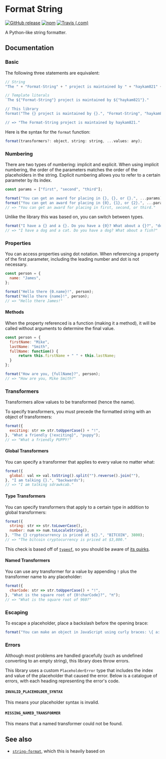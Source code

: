 # Format String

[![GitHub release](https://img.shields.io/github/release/Snooful/Format-String.svg?style=popout&label=github)](https://github.com/Snooful/Format-String/releases/latest)
[![npm](https://img.shields.io/npm/v/@snooful/format-string.svg?style=popout&colorB=red)](https://www.npmjs.com/package/@snooful/format-string)
[![Travis (.com)](https://img.shields.io/travis/com/Snooful/Format-String.svg?style=popout)](https://travis-ci.com/Snooful/Format-String)

A Python-like string formatter.

## Documentation

### Basic

The following three statements are equivalent:

```js
// String
"The " + "Format-String" + " project is maintained by " + "haykam821" + "."

// Template literals
`The ${"Format-String"} project is maintained by ${"haykam821"}."

// This library
format("The {} project is maintained by {}.", "Format-String", "haykam821");

// => "The Format-String project is maintained by haykam821."
```

Here is the syntax for the `format` function:

```js
format(transformers?: object, string: string, ...values: any);
```

### Numbering

There are two types of numbering: implicit and explicit. When using implicit numbering, the order of the parameters matches the order of the placeholders in the string. Explicit numbering allows you to refer to a certain parameter by its index.

```js
const params = ["first", "second", "third"];

format("You can get an award for placing in {}, {}, or {}.", ...params);
format("You can get an award for placing in {0}, {1}, or {2}.", ...params);
// => "You can get an award for placing in first, second, or third."
```

Unlike the library this was based on, you can switch between types.

```js
format("I have a {} and a {}. Do you have a {0}? What about a {}?", "dog", "cat", "fish");
// => "I have a dog and a cat. Do you have a dog? What about a fish?"
```

### Properties

You can access properties using dot notation. When referencing a property of the first parameter, including the leading number and dot is not necessary.

```js
const person = {
  name: "James",
};

format("Hello there {0.name}!", person);
format("Hello there {name}!", person);
// => "Hello there James!"
```

#### Methods

When the property referenced is a function (making it a method), it will be called without arguments to determine the final value.

```js
const person = {
  firstName: "Mike",
  lastName: "Smith",
  fullName: function() {
	  return this.firstName + " " + this.lastName;
  }
};

format("How are you, {fullName}?", person);
// => "How are you, Mike Smith?"
```

### Transformers

Transformers allow values to be transformed (hence the name).

To specify transformers, you must precede the formatted string with an object of transformers:

```js
format({
  exciting: str => str.toUpperCase() + "!",
}, "What a friendly {!exciting}", "puppy");
// => "What a friendly PUPPY!"
```

#### Global Transformers

You can specify a transformer that applies to every value no matter what:

```js
format({
  global: val => val.toString().split("").reverse().join(""),
}, "I am talking {}.", "backwards");
// => "I am talking sdrawkcab."
```

#### Type Transformers

You can specify transformers that apply to a certain type in addition to global transformers:

```js
format({
  string: str => str.toLowerCase(),
  number: num => num.toLocaleString(),
}, "The {} cryptocurrency is priced at ${}.", "BITCOIN", 3800);
// => "The bitcoin cryptocurrency is priced at $3,800."
```

This check is based off of [`typeof`](https://developer.mozilla.org/en-US/docs/Web/JavaScript/Reference/Operators/typeof), so you should be aware of [its quirks](https://developer.mozilla.org/en-US/docs/Web/JavaScript/Reference/Operators/typeof#Additional_information).

#### Named Transformers

You can use any transformer for a value by appending `!` plus the transformer name to any placeholder:

```js
format({
  charCode: str => str.toUpperCase() + "!",
}, "What is the square root of {0!charCode}?", "π");
// => "What is the square root of 960?"
```

### Escaping

To escape a placeholder, place a backslash before the opening brace:

```js
format("You can make an object in JavaScript using curly braces: \{ a: 1, b: 2 }");
```

### Errors

Although most problems are handled gracefully (such as undefined converting to an empty string), this library does throw errors.

This library uses a custom `PlaceholderError` type that includes the index and value of the placeholder that caused the error. Below is a catalogue of errors, with each heading representing the error's code.

#### `INVALID_PLACEHOLDER_SYNTAX`

This means your placeholder syntax is invalid. 

#### `MISSING_NAMED_TRANSFORMER`

This means that a named transformer could not be found.

## See also

* [`string-format`](https://github.com/davidchambers/string-format), which this is heavily based on
